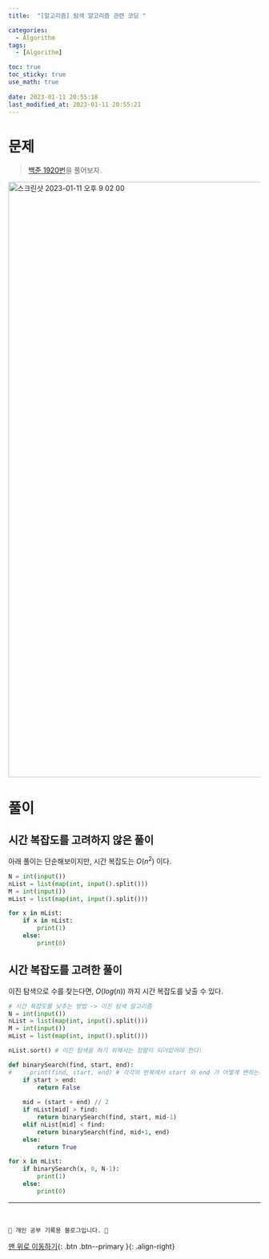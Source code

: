 ```yaml
---
title:  "[알고리즘] 탐색 알고리즘 관련 코딩 "

categories:
  - Algorithm
tags:
  - [Algorithm]

toc: true
toc_sticky: true
use_math: true
 
date: 2023-01-11 20:55:18
last_modified_at: 2023-01-11 20:55:21
---
```


# 문제
> [백준 1920번](https://www.acmicpc.net/problem/1920)을 풀어보자.

<img width="1187" alt="스크린샷 2023-01-11 오후 9 02 00" src="https://user-images.githubusercontent.com/59405576/211801366-ccc32043-89ab-482a-8702-e4fa42273c7f.png">


# 풀이
## 시간 복잡도를 고려하지 않은 풀이
아래 풀이는 단순해보이지만, 시간 복잡도는 $O(n^2)$ 이다.
```py
N = int(input())
nList = list(map(int, input().split()))
M = int(input())
mList = list(map(int, input().split()))

for x in mList:
    if x in nList:
        print(1)
    else:
        print(0)
```


## 시간 복잡도를 고려한 풀이
이진 탐색으로 수를 찾는다면, $O(log(n))$ 까지 시간 복잡도를 낮출 수 있다.
```py
# 시간 복잡도를 낮추는 방법 -> 이진 탐색 알고리즘
N = int(input())
nList = list(map(int, input().split()))
M = int(input())
mList = list(map(int, input().split()))

nList.sort() # 이진 탐색을 하기 위해서는 정렬이 되어있어야 한다!

def binarySearch(find, start, end):
#     print(find, start, end) # 각각의 반복에서 start 와 end 가 어떻게 변하는지 확인해보기
    if start > end:
        return False
    
    mid = (start + end) // 2
    if nList[mid] > find:
        return binarySearch(find, start, mid-1)
    elif nList[mid] < find:
        return binarySearch(find, mid+1, end)
    else:
        return True

for x in mList:
    if binarySearch(x, 0, N-1):
        print(1)
    else:
        print(0)
```




***
<br>


    💛 개인 공부 기록용 블로그입니다. 👻

[맨 위로 이동하기](#){: .btn .btn--primary }{: .align-right}